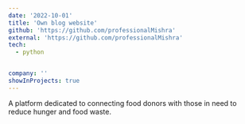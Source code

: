 ```yaml
---
date: '2022-10-01'
title: 'Own blog website'
github: 'https://github.com/professionalMishra'
external: 'https://github.com/professionalMishra'
tech:
  - python


company: ''
showInProjects: true
---
```


A platform dedicated to connecting food donors with those in need to reduce hunger and food waste.

